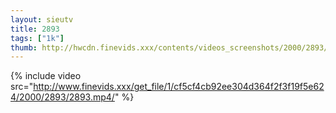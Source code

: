 ```yaml
--- 
layout: sieutv
title: 2893
tags: ["1k"]
thumb: http://hwcdn.finevids.xxx/contents/videos_screenshots/2000/2893/preview.mp4.jpg
---
```

{% include video src="http://www.finevids.xxx/get_file/1/cf5cf4cb92ee304d364f2f3f19f5e624/2000/2893/2893.mp4/" %} 
